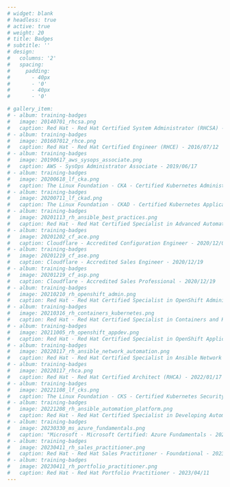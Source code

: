 ```yaml
---
# widget: blank
# headless: true
# active: true
# weight: 20
# title: Badges
# subtitle: ''
# design:
#   columns: '2'
#   spacing:
#     padding:
#       - 40px
#       - '0'
#       - 40px
#       - '0'

# gallery_item:
# - album: training-badges
#   image: 20140701_rhcsa.png
#   caption: Red Hat - Red Hat Certified System Administrator (RHCSA) - 2014/07/01
# - album: training-badges
#   image: 201607012_rhce.png
#   caption: Red Hat - Red Hat Certified Engineer (RHCE) - 2016/07/12
# - album: training-badges
#   image: 20190617_aws_sysops_associate.png
#   caption: AWS - SysOps Administrator Associate - 2019/06/17
# - album: training-badges
#   image: 20200618_lf_cka.png
#   caption: The Linux Foundation - CKA - Certified Kubernetes Administrator - 2020/06/18
# - album: training-badges
#   image: 20200711_lf_ckad.png
#   caption: The Linux Foundation - CKAD - Certified Kubernetes Application Developer - 2020/07/11
# - album: training-badges
#   image: 20201113_rh_ansible_best_practices.png
#   caption: Red Hat - Red Hat Certified Specialist in Advanced Automation - Ansible Best Practices - 2020/11/13
# - album: training-badges
#   image: 20201202_cf_ace.png
#   caption: Cloudflare - Accredited Configuration Engineer - 2020/12/02
# - album: training-badges
#   image: 20201219_cf_ase.png
#   caption: Cloudflare - Accredited Sales Engineer - 2020/12/19
# - album: training-badges
#   image: 20201219_cf_asp.png
#   caption: Cloudflare - Accredited Sales Professional - 2020/12/19
# - album: training-badges
#   image: 20210210_rh_openshift_admin.png
#   caption: Red Hat - Red Hat Certified Specialist in OpenShift Administration - 2021/02/10
# - album: training-badges
#   image: 20210316_rh_containers_kubernetes.png
#   caption: Red Hat - Red Hat Certified Specialist in Containers and Kubernetes - 2021/03/16
# - album: training-badges
#   image: 20211005_rh_openshift_appdev.png
#   caption: Red Hat - Red Hat Certified Specialist in OpenShift Application Development - 2021/10/05
# - album: training-badges
#   image: 20220117_rh_ansible_network_automation.png
#   caption: Red Hat - Red Hat Certified Specialist in Ansible Network Automation - 2022/01/17
# - album: training-badges
#   image: 20220117_rhca.png
#   caption: Red Hat - Red Hat Certified Architect (RHCA) - 2022/01/17
# - album: training-badges
#   image: 20221108_lf_cks.png
#   caption: The Linux Foundation - CKS - Certified Kubernetes Security Specialist - 2022/11/08
# - album: training-badges
#   image: 20221208_rh_ansible_automation_platform.png
#   caption: Red Hat - Red Hat Certified Specialist in Developing Automation with Ansible Automation Platform - 2022/12/08
# - album: training-badges
#   image: 20230330_ms_azure_fundamentals.png
#   caption: "Microsoft - Microsoft Certified: Azure Fundamentals - 2023/03/30"
# - album: training-badges
#   image: 20230411_rh_sales_practitioner.png
#   caption: Red Hat - Red Hat Sales Practitioner - Foundational - 2023/04/11
# - album: training-badges
#   image: 20230411_rh_portfolio_practitioner.png
#   caption: Red Hat - Red Hat Portfolio Practitioner - 2023/04/11
---
```


<!-- {{< gallery album="training-badges" order="desc" >}} -->
